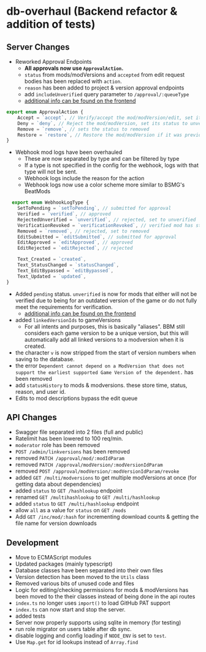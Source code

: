 # db-overhaul (Backend refactor & addition of tests)

## Server Changes
- Reworked Approval Endpoints
  - **All approvals now use `ApprovalAction`.**
  - `status` from mods/modVersions and `accepted` from edit request bodies has been replaced with `action`.
  - `reason` has been added to project & version approval endpoints
  - add `includeUnverified` query parameter to `/approval/:queueType`
  - [additional info can be found on the frontend](https://github.com/Futuremappermydud/bsmods-frontend/blob/285b39375de4a8bcdd4f0627e3ad95f43521b5f4/src/lib/components/ui/approval/ApprovalDialog.svelte#L131-L133)
```typescript
export enum ApprovalAction {
    Accept = `accept`, // Verify/accept the mod/modVersion/edit, set its status to verified
    Deny = `deny`, // Reject the mod/modVersion, set its status to unverified, but do not remove it
    Remove = `remove`, // sets the status to removed
    Restore = `restore`, // Restore the mod/modVersion if it was previously removed
}
```

- Webhook mod logs have been overhauled
  - These are now separated by type and can be filtered by type
  - If a type is not specified in the config for the webhook, logs with that type will not be sent.
  - Webhook logs include the reason for the action
  - Webhook logs now use a color scheme more similar to BSMG's BeatMods

```typescript
  export enum WebhookLogType {
    SetToPending = `setToPending`, // submitted for approval
    Verified = `verified`, // approved
    RejectedUnverified = `unverified`, // rejected, set to unverified
    VerificationRevoked = `verificationRevoked`, // verified mod has status changed
    Removed = `removed`, // rejected, set to removed
    EditSubmitted = `editSubmitted`, // submitted for approval
    EditApproved = `editApproved`, // approved
    EditRejected = `editRejected`, // rejected

    Text_Created = `created`,
    Text_StatusChanged = `statusChanged`,
    Text_EditBypassed = `editBypassed`,
    Text_Updated = `updated`,
}
```

- Added `pending` status. `unverified` is now for mods that either will not be verified due to being for an outdated version of the game or do not fully meet the requirements for verification.
  - [additional info can be found on the frontend](https://github.com/Futuremappermydud/bsmods-frontend/blob/285b39375de4a8bcdd4f0627e3ad95f43521b5f4/src/lib/components/ui/approval/ApprovalDialog.svelte#L131-L133)
- added `linkedVersionIds` to gameVersions
  - For all intents and purposes, this is basically "aliases". BBM still considers each game version to be a unique version, but this will automatically add all linked versions to a modversion when it is created.
- the character `v` is now stripped from the start of version numbers when saving to the database. 
- the error `Dependent cannot depend on a ModVersion that does not support the earliest supported Game Version of the dependent.` has been removed
- add `statusHistory` to mods & modversions. these store time, status, reason, and user id.
- Edits to mod descriptions bypass the edit queue

## API Changes
- Swagger file separated into 2 files (full and public)
- Ratelimit has been lowered to 100 req/min.
- `moderator` role has been removed
- `POST /admin/linkversions` has been removed
- removed `PATCH /approval/mod/:modIdParam`
- removed `PATCH /approval/modVersion/:modVersionIdParam`
- removed `POST /approval/modVersion/:modVersionIdParam/revoke`
- added `GET /multi/modversions` to get multiple modVersions at once (for getting data about dependencies)
- added `status` to `GET /hashlookup` endpoint
- renamed `GET /multihashlookup` to `GET /multi/hashlookup`
- added `status` to `GET /multi/hashlookup` endpoint
- allow `all` as a value for `status` on  `GET /mods`
- Add `GET /inc/mod/:hash` for incrementing download counts & getting the file name for version downloads

## Development
- Move to ECMAScript modules
- Updated packages (mainly typescript)
- Database classes have been separated into their own files
- Version detection has been moved to the `Utils` class
- Removed various bits of unused code and files
- Logic for editing/checking permissions for mods & modVersions has been moved to the their classes instead of being done in the api routes 
- `index.ts` no longer uses `import()` to load GitHub PAT support
- `index.ts` can now start and stop the server.
- added tests
- Server now properly supports using sqlite in memory (for testing)
- run role migrator on users table after db sync.
- disable logging and config loading if `NODE_ENV` is set to `test`.
- Use `Map.get` for id lookups instead of `Array.find`